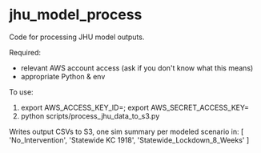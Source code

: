 # jhu_model_process
Code for processing JHU model outputs.

Required:
- relevant AWS account access (ask if you don't know what this means)
- appropriate Python & env

To use:
1) export AWS_ACCESS_KEY_ID=<your id>; export AWS_SECRET_ACCESS_KEY=<your key>
2) python scripts/process_jhu_data_to_s3.py

Writes output CSVs to S3, one sim summary per modeled scenario in:
[ 'No_Intervention', 'Statewide KC 1918', 'Statewide_Lockdown_8_Weeks' ]
